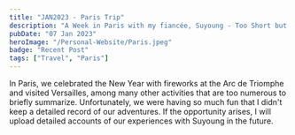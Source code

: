 ```yaml
---
title: "JAN2023 - Paris Trip"
description: "A Week in Paris with my fiancée, Suyoung - Too Short but Unforgettable"
pubDate: "07 Jan 2023"
heroImage: "/Personal-Website/Paris.jpeg"
badge: "Recent Post"
tags: ["Travel", "Paris"]
---
```


In Paris, we celebrated the New Year with fireworks at the Arc de Triomphe and visited Versailles, among many other activities that are too numerous to briefly summarize. Unfortunately, we were having so much fun that I didn't keep a detailed record of our adventures. If the opportunity arises, I will upload detailed accounts of our experiences with Suyoung in the future.

